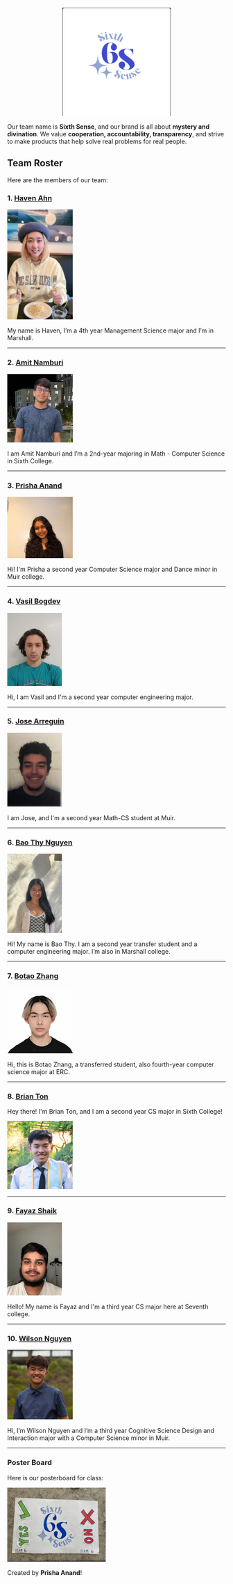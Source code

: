 <p align="center">
  <img src="./branding/sixthsenselogo.png" width="250">
</p>


Our team name is **Sixth Sense**, and our brand is all about **mystery and divination**. We value **cooperation, accountability, transparency**, and strive to make products that help solve real problems for real people.

## Team Roster

Here are the members of our team:

### 1. [Haven Ahn](https://github.com/havenahn)

<img src="./images/hahn.jpg" width="30%">

My name is Haven, I’m a 4th year Management Science major and I’m in Marshall.

---

### 2. [Amit Namburi](https://github.com/namburiamit)

<img src="./images/anamburi.png" width="30%">

I am Amit Namburi and I’m a 2nd-year majoring in Math - Computer Science in Sixth College.

---

### 3. [Prisha Anand](https://github.com/prishaanand)

<img src="./images/panand.jpeg" width="30%">

Hi! I'm Prisha a second year Computer Science major and Dance minor in Muir college.

---

### 4. [Vasil Bogdev](https://github.com/vbogdev)

<img src="./images/vbogdev.jpg" width="25%">

Hi, I am Vasil and I'm a second year computer engineering major.

---

### 5. [Jose Arreguin](https://github.com/HyperBlitzer)

<img src="./images/jarreguin.jpg" width="25%">

I am Jose, and I'm a second year Math-CS student at Muir.

---

### 6. [Bao Thy Nguyen](https://github.com/baothy815)

<img src="./images/btnguyen.jpg" width="25%">

Hi! My name is Bao Thy. I am a second year transfer student and a computer engineering major. I’m also in Marshall college.

---

### 7. [Botao Zhang](https://github.com/BZhang-ucsd)

<img src="./images/bzhang.jpg" width="30%">

Hi, this is Botao Zhang, a transferred student, also fourth-year computer science major at ERC.

---

### 8. [Brian Ton](https://github.com/mrtonbrian)

Hey there! I'm Brian Ton, and I am a second year CS major in Sixth College!

<img src="./images/bton.jpg" width="30%">

---

### 9. [Fayaz Shaik](https://github.com/f3shaik)

<img src="./images/fshaik.jpeg" width="25%">

Hello! My name is Fayaz and I'm a third year CS major here at Seventh college.

---

### 10. [Wilson Nguyen](https://github.com/wilsick23)

<img src="./images/wnguyen.jpg" width="30%">

Hi, I’m Wilson Nguyen and I’m a third year Cognitive Science Design and Interaction major with a Computer Science minor in Muir.

---

### Poster Board

Here is our posterboard for class:

<img src="./branding/poster.jpg" width="45%">

Created by **Prisha Anand**!


